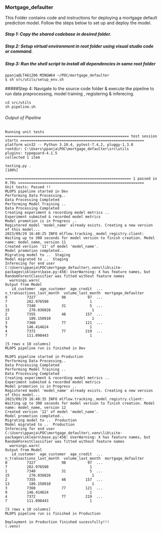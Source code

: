 ### Mortgage_defaulter

This Folder contains code and instructions for deploying a mortgage default prediction model. Follow the steps below to set up and deploy the model.

##### Step 1:   Copy the shared codebase in desired folder. 

##### Step 2:   Setup virtual environment in root folder using visual studio code or command. 

##### Step 3: Run the shell script to install all dependencies in same root folder
```shell
ppanja@LT461206 MINGW64 ~/POC/mortgage_defaulter
$ sh src/utils/setup_env.sh
```
#####Step 4: Navigate to the source code folder & execute the pipeline to run data preprocessing, model training , registering & inferecing. 


```shell
cd src/utils
sh pipeline.sh 
```
###### Output of Pipeline

    Running unit tests
    ========================================================= test session starts =========================================================
    platform win32 -- Python 3.10.4, pytest-7.4.2, pluggy-1.3.0
    rootdir: C:\Users\ppanja\POC\mortgage_defaulter\src\utils
    plugins: typeguard-4.1.5
    collected 1 item
    
    testing.py .                                                                                                                     [100%]
    
    ========================================================== 1 passed in 0.78s ========================================================== 
    Unit tests: Passed !!
    MLOPS pipeline started in Dev
    Performing Data Processing.. 
    Data Processing Completed 
    Performing Model Training ..
    Data Processing Completed 
    Creating experiment & recording model metrics .. 
    Experiment submited & recorded model metrics 
    Model promotion is in Progress .. 
    Registered model 'model_name' already exists. Creating a new version of this model...
    2023/09/29 16:48:25 INFO mlflow.tracking._model_registry.client: Waiting up to 300 seconds for model version to finish creation. Model name: model_name, version 11
    Created version '11' of model 'model_name'.
    Model promotion completed..
    Migrating model to ..  Staging
    Model migrated to ..  Staging
    Inferecing for end user 
    C:\Users\ppanja\POC\mortgage_defaulter\.venv\lib\site-packages\sklearn\base.py:458: UserWarning: X has feature names, but RandomForestClassifier was fitted without feature names
      warnings.warn(
    Output from Model
       id_customer  age_customer  age_credit  ...  n_transactions_last_month  volume_last_month  mortgage_defaulter
    0         7327            98          97  ...                          7         282.976590                   1
    1         7340            31           5  ...                         15         270.036026                   1
    2         7355            48         157  ...                         13         189.150910                   1
    3         7360            77         121  ...                          9         146.414624                   1
    4         7372            77         219  ...                          7         111.098443                   1
    
    [5 rows x 10 columns]
    MLOPS pipeline run is finished in Dev
    
    MLOPS pipeline started in Production
    Performing Data Processing.. 
    Data Processing Completed 
    Performing Model Training .. 
    Data Processing Completed 
    Creating experiment & recording model metrics .. 
    Experiment submited & recorded model metrics 
    Model promotion is in Progress .. 
    Registered model 'model_name' already exists. Creating a new version of this model...
    2023/09/29 16:48:35 INFO mlflow.tracking._model_registry.client: Waiting up to 300 seconds for model version to finish creation. Model name: model_name, version 12
    Created version '12' of model 'model_name'.
    Model promotion completed..
    Migrating model to ..  Production
    Model migrated to ..  Production
    Inferecing for end user
    C:\Users\ppanja\POC\mortgage_defaulter\.venv\lib\site-packages\sklearn\base.py:458: UserWarning: X has feature names, but RandomForestClassifier was fitted without feature names
      warnings.warn(
    Output from Model
       id_customer  age_customer  age_credit  ...  n_transactions_last_month  volume_last_month  mortgage_defaulter
    0         7327            98          97  ...                          7         282.976590                   1
    1         7340            31           5  ...                         15         270.036026                   1
    2         7355            48         157  ...                         13         189.150910                   1
    3         7360            77         121  ...                          9         146.414624                   1
    4         7372            77         219  ...                          7         111.098443                   1
    
    [5 rows x 10 columns]
    MLOPS pipeline run is finished in Production
    
    Deployment in Production finished sucessfully!!!
    (.venv)
